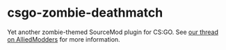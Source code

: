 # csgo-zombie-deathmatch
Yet another zombie-themed SourceMod plugin for CS:GO. See [our thread on AlliedModders](https://forums.alliedmods.net/showthread.php?p=2731204) for more information.
